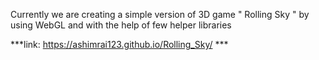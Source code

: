Currently we are creating a simple version of 3D game " Rolling Sky " by using WebGL and with the help of few helper libraries 


***link: https://ashimrai123.github.io/Rolling_Sky/  ***
